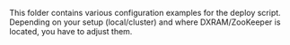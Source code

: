 This folder contains various configuration examples for the deploy script. Depending on your setup (local/cluster) and where DXRAM/ZooKeeper is located, you have to adjust them.
